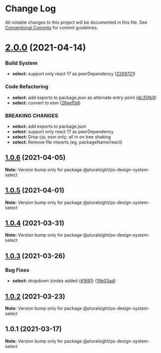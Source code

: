 # Change Log

All notable changes to this project will be documented in this file.
See [Conventional Commits](https://conventionalcommits.org) for commit guidelines.

# [2.0.0](https://github.com/pluralsight/design-system/compare/@pluralsight/ps-design-system-select@1.0.6...@pluralsight/ps-design-system-select@2.0.0) (2021-04-14)


### Build System

* **select:** support only react 17 as peerDependency ([2269721](https://github.com/pluralsight/design-system/commit/2269721fe97d726b10c06671542dce9885df3e73))


### Code Refactoring

* **select:** add exports to package.json as alternate entry point ([dc35fb9](https://github.com/pluralsight/design-system/commit/dc35fb987aa1cf7dab7b1a84fd17ab0898f6487b))
* **select:** convert to esm ([26eef0d](https://github.com/pluralsight/design-system/commit/26eef0df6aeae96ea769d33091755bbf75956fd8))


### BREAKING CHANGES

* **select:** add exports to package.json
* **select:** support only react 17 as peerDependency
* **select:** Drop cjs; esm only; all in on tree shaking
* **select:** Remove file imports (eg, packageName/react)





## [1.0.6](https://github.com/pluralsight/design-system/compare/@pluralsight/ps-design-system-select@1.0.5...@pluralsight/ps-design-system-select@1.0.6) (2021-04-05)

**Note:** Version bump only for package @pluralsight/ps-design-system-select





## [1.0.5](https://github.com/pluralsight/design-system/compare/@pluralsight/ps-design-system-select@1.0.4...@pluralsight/ps-design-system-select@1.0.5) (2021-04-01)

**Note:** Version bump only for package @pluralsight/ps-design-system-select





## [1.0.4](https://github.com/pluralsight/design-system/compare/@pluralsight/ps-design-system-select@1.0.3...@pluralsight/ps-design-system-select@1.0.4) (2021-03-31)

**Note:** Version bump only for package @pluralsight/ps-design-system-select





## [1.0.3](https://github.com/pluralsight/design-system/compare/@pluralsight/ps-design-system-select@1.0.2...@pluralsight/ps-design-system-select@1.0.3) (2021-03-26)


### Bug Fixes

* **select:** dropdown zindex added ([#1691](https://github.com/pluralsight/design-system/issues/1691)) ([19b03ad](https://github.com/pluralsight/design-system/commit/19b03adbb305d3069b85a78cefd80475068b0265))





## [1.0.2](https://github.com/pluralsight/design-system/compare/@pluralsight/ps-design-system-select@1.0.1...@pluralsight/ps-design-system-select@1.0.2) (2021-03-23)

**Note:** Version bump only for package @pluralsight/ps-design-system-select





## 1.0.1 (2021-03-17)

**Note:** Version bump only for package @pluralsight/ps-design-system-select
